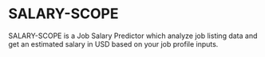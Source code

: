 # SALARY-SCOPE
SALARY-SCOPE is a Job Salary Predictor which analyze job listing data and get an estimated salary in USD based on your job profile inputs.
